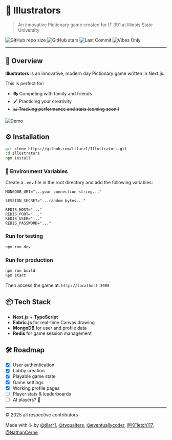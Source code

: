 # 🎨 Illustrators

> An innovative Pictionary game created for IT 391 at Illinois State University

![GitHub repo size](https://img.shields.io/github/repo-size/tllarr1/Illustrators?color=blue)
![GitHub stars](https://img.shields.io/github/stars/tllarr1/Illustrators?style=social)
![Last Commit](https://img.shields.io/github/last-commit/tllarr1/Illustrators?color=green)
![Vibes Only](https://img.shields.io/badge/made%20with-vibes%20only-%23ff69b4)

---

## 🚀 Overview

**Illustrators** is an innovative, modern day Pictionary game written in Next.js.

This is perfect for:
- 🎭 Competing with family and friends
- 🖌️ Practicing your creativity
- ~~📊 Tracking performance and stats (coming soon!)~~

![Demo](/public/demo.gif)

## ⚙️ Installation

```bash
git clone https://github.com/tllarr1/Illustrators.git
cd Illustrators
npm install
```

### 🔐 Environment Variables

Create a `.env` file in the root directory and add the following variables:

```
MONGODB_URI="...your connection string..."
 
SESSION_SECRET="...random bytes..."

REDIS_HOST="..."
REDIS_PORT="..."
REDIS_USER="..."
REDIS_PASSWORD="..."
```

### Run for testing

```bash
npm run dev
```

### Run for production

```bash
npm run build
npm start
```

Then access the game at: `http://localhost:3000`

## 📦 Tech Stack

- **Next.js** + **TypeScript**
- **Fabric.js** for real-time Canvas drawing
- **MongoDB** for user and profile data
- **Redis** for game session management

## 🛠️ Roadmap

- [x] User authentication
- [x] Lobby creation
- [x] Playable game state
- [x] Game settings
- [x] Working profile pages
- [ ] Player stats & leaderboards
- [ ] AI players? 🤖

---

© 2025 all respective contributors

Made with ☕ by [@tllarr1](https://github.com/tllarr1), [@tyqualters](https://github.com/tyqualters), [@eventuallycoder](https://github.com/eventuallycoder), [@KFletch117](https://github.com/KFletch117), [@NathanCerne](https://github.com/NathanCerne)
